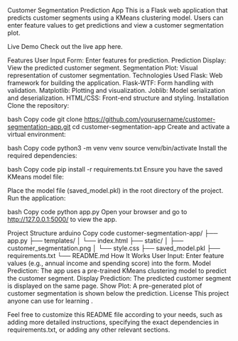 Customer Segmentation Prediction App
This is a Flask web application that predicts customer segments using a KMeans clustering model. Users can enter feature values to get predictions and view a customer segmentation plot.

Live Demo
Check out the live app here.

Features
User Input Form: Enter features for prediction.
Prediction Display: View the predicted customer segment.
Segmentation Plot: Visual representation of customer segmentation.
Technologies Used
Flask: Web framework for building the application.
Flask-WTF: Form handling with validation.
Matplotlib: Plotting and visualization.
Joblib: Model serialization and deserialization.
HTML/CSS: Front-end structure and styling.
Installation
Clone the repository:

bash
Copy code
git clone https://github.com/yourusername/customer-segmentation-app.git
cd customer-segmentation-app
Create and activate a virtual environment:

bash
Copy code
python3 -m venv venv
source venv/bin/activate
Install the required dependencies:

bash
Copy code
pip install -r requirements.txt
Ensure you have the saved KMeans model file:

Place the model file (saved_model.pkl) in the root directory of the project.
Run the application:

bash
Copy code
python app.py
Open your browser and go to http://127.0.0.1:5000/ to view the app.

Project Structure
arduino
Copy code
customer-segmentation-app/
    ├── app.py
    ├── templates/
    │   └── index.html
    ├── static/
    │   ├── customer_segmentation.png
    │   └── style.css
    ├── saved_model.pkl
    ├── requirements.txt
    └── README.md
How It Works
User Input: Enter feature values (e.g., annual income and spending score) into the form.
Model Prediction: The app uses a pre-trained KMeans clustering model to predict the customer segment.
Display Prediction: The predicted customer segment is displayed on the same page.
Show Plot: A pre-generated plot of customer segmentation is shown below the prediction.
License
This project anyone can use for learning .



Feel free to customize this README file according to your needs, such as adding more detailed instructions, specifying the exact dependencies in requirements.txt, or adding any other relevant sections.
